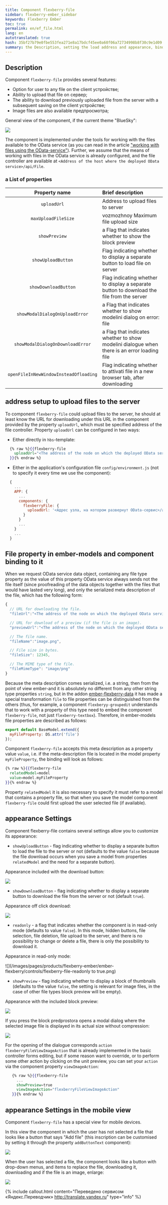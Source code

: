 ```yaml
--- 
title: Component flexberry-file 
sidebar: flexberry-ember_sidebar 
keywords: Flexberry Ember 
toc: true 
permalink: en/ef_file.html 
lang: en 
autotranslated: true 
hash: 35bf27b79e0fbe553fea271e8a17bdcf45ee0a60f06a72734998b8f30c9e1d09 
summary: the Description, setting the load address and appearance, binding components 
--- 
```


## Description 

Component `flexberry-file` provides several features: 

* Option for user to any file on the client устройстве; 
* Ability to upload that file on сервер; 
* The ability to download previously uploaded file from the server with a subsequent saving on the client устройстве; 
* Image files are also available предпросмотра; 

General view of the component, if the current theme "BlueSky": 

![](/images/pages/products/flexberry-ember/ember-flexberry/controls/flexberry-file.png) 

The component is implemented under the tools for working with the files available to the OData service (as you can read in the article ["working with files using the OData-service"](efd_work-files.html)). 
Further, we assume that the means of working with files in the OData service is already configured, and the file controller are available at `<Address of the host where the deployed OData service>/api/File`. 

### a List of properties 

| Property name | Brief description | 
|:-------------------:|:------------------| 
| `uploadUrl` | Address to upload files to server| 
| `maxUploadFileSize` | vozmozhnoy Maximum file upload size| 
| `showPreview` | a Flag that indicates whether to show the block preview| 
| `showUploadButton` | Flag indicating whether to display a separate button to load file on server| 
| `showDownloadButton` | Flag indicating whether to display a separate button to download the file from the server| 
| `showModalDialogOnUploadError` | a Flag that indicates whether to show modelini dialog on error: file| 
| `showModalDialogOnDownloadError` | a Flag that indicates whether to show modelini dialogue when there is an error loading file| 
| `openFileInNewWindowInsteadOfloading` | Flag indicating whether to attivati file in a new browser tab, after downloading| 

## address setup to upload files to the server 

To component `flexberry-file` could upload files to the server, he should at least know the URL for downloading under this URL in the component provided by the property `uploadUrl`, which must be specified address of the file controller. 
Property `uploadUrl` can be configured in two ways: 
* Either directly in `hbs`-template: 
```hbs
  {% raw %}{{flexberry-file
    uploadUrl="<The address of the node on which the deployed OData service>/api/File"
  }}{% endraw %}
  ``` 
* Either in the application's configuration file `config/environment.js` (not to specify it every time we use the component): 
```javascript
  {
    ...
    APP: {
      ...
      components: {
        flexberryFile: {
          uploadUrl: '<Адрес узла, на котором развернут OData-сервис>/api/File'
        }
      }
      ...
    }
    ...
  }
  ``` 

## File property in ember-models and component binding to it 

When we request OData service data object, containing any file type property as the value of this property OData service always sends not the file itself (since proofreading of the data objects together with the files that would have lasted very long), and only the serialized meta description of the file, which has the following form: 
```javascript
{
  // URL for downloading the file. 
  "fileUrl":"<The address of the node on which the deployed OData service>/api/File?...",

  // URL for download of a preview (if the file is an image). 
  "previewUrl":"<The address of the node on which the deployed OData service>/api/File?...&getPreview=true",

  // The file name. 
  "fileName":"image.png",

  // File size in bytes. 
  "fileSize": 12345,

  // The MIME type of the file. 
  "fileMimeType": "image/png"
}
``` 

Because the meta description comes serialized, i.e. a string, then from the point of view ember-and it is absolutely no different from any other string type properties `string`, but in the addon [ember-flexberry-data](https://github.com/Flexberry/ember-flexberry-data/blob/develop/addon/transforms/file.js) it has made a special transformation `file` to file properties can be distinguished from the others (thus, for example, a component `flexberyy-groupedit` understands that to work with a property of this type need to embed the component `flexberry-file`, not just `flexberry-textbox`). 
Therefore, in ember-models file properties are described as follows: 
```javascript
export default BaseModel.extend({
  myFileProperty: DS.attr('file')
});
``` 

Component `flexberry-file` accepts this meta description as a property value `value`, i.e. if the meta-description file is located in the model property `myFileProperty`, the binding will look as follows: 
```hbs
{% raw %}{{flexberry-file
  relatedModel=model
  value=model.myFileProperty
}}{% endraw %}
``` 

Property `relatedModel` it is also necessary to specify it must refer to a model that contains a property file, so that when you save the model component `flexberry-file` could first upload the user selected file (if available). 

## appearance Settings 

Component flexberry-file contains several settings allow you to customize its appearance: 
* `showUploadButton` - flag indicating whether to display a separate button to load the file to the server or not (defaults to the value `false` because the file download occurs when you save a model from properties `relatedModel` and the need for a separate button). 

Appearance included with the download button: 

![](/images/pages/products/flexberry-ember/ember-flexberry/controls/flexberry-file-show-upload-button-true.png) 

* `showDownloadButton` - flag indicating whether to display a separate button to download the file from the server or not (default `true`). 

Appearance off click download: 

![](/images/pages/products/flexberry-ember/ember-flexberry/controls/flexberry-file-show-download-button-false.png) 

* `readonly` - a flag that indicates whether the component is in read-only mode (defaults to value `false`). In this mode, hidden buttons, file selection, file deletion, file upload to the server, and there is no possibility to change or delete a file, there is only the possibility to download it. 

Appearance in read-only mode: 

![](/images/pages/products/flexberry-ember/ember-flexberry/controls/flexberry-file-readonly to true.png) 

* `showPreview` - flag indicating whether to display a block of thumbnails (defaults to the value `false`, the setting is relevant for image files, in the case of other file types block preview will be empty). 

Appearance with the included block preview: 

![](/images/pages/products/flexberry-ember/ember-flexberry/controls/flexberry-file-show-preview-true.png) 

If you press the block predprostora opens a modal dialog where the selected image file is displayed in its actual size without compression: 

![](/images/pages/products/flexberry-ember/ember-flexberry/controls/flexberry-file-preview-dialog.png) 

For the opening of the dialogue corresponds `action` `flexberryFileViewImageAction` that is already implemented in the basic controller forms editing, but if some reason want to override, or to perform some other action by clicking on the unit preview, you can set your `action` via the component property `viewImageAction`: 

```hbs
   {% raw %}{{flexberry-file
     ...
     showPreview=true
     viewImageAction="flexberryFileViewImageAction"
   }}{% endraw %}
   ``` 

## appearance Settings in the mobile view 

Component `flexberry-file` has a special view for mobile devices. 

In this view the component in which the user has not selected a file that looks like a button that says "Add file" (this inscription can be customised by setting it through the property `addButtonText` component): 

![](/images/pages/products/flexberry-ember/ember-flexberry/controls/flexberry-file-mobile-with-no-file.png) 

When the user has selected a file, the component looks like a button with drop-down menus, and items to replace the file, downloading it, downloading and if the file is an image, enlarge: 

![](/images/pages/products/flexberry-ember/ember-flexberry/controls/flexberry-file-mobile-with-selected-file.png) 



{% include callout.html content="Переведено сервисом «Яндекс.Переводчик» <http://translate.yandex.ru>" type="info" %}
